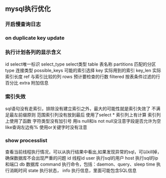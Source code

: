 ## mysql执行优化
### 开启慢查询日志

### on duplicate key update

### 执行计划各列的显示含义
id              select唯一标识
select_type     select类型
table           表名称
partitions      匹配的分区
type            连接类型
possible_keys   可能的索引选择
key             实际用到的索引
key_len         实际索引长度
ref             与索引比较的列
rows            预计要检查的行数
filtered        按表条件过滤的行百分比
extra           附加信息

### 索引失效
sql语句没有走索引，排除没有建立索引之外，最大的可能性就是索引失效了
不满足最左前缀原则
范围索引列没有放到最后
使用了select *
索引列上有计算
索引列上使用了函数
字符类型没有加引号
用is null和is not null没注意字段是否允许为空
like查询左边有%
使用or关键字时没有注意

### show processlist
查看当前线程执行情况，可以从执行结果中看出,如果发现异常的sql，可以kill掉，确保数据库不会出现严重的问题
id      线程id
user    执行sql的用户
host    执行sql的ip和端口
db      数据库
command 执行命令，包括：daemon、query、sleep
time    执行消耗时间
state   执行状态，
info    执行信息，里面可能包含SQL信息

